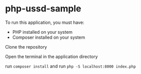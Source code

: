 # php-ussd-sample

To run this application, you must have:
- PHP installed on your system
- Composer installed on your system

Clone the repository

Open the terminal in the application directory

run `composer install`
and run `php -S localhost:8000 index.php`
